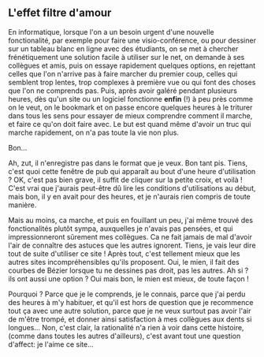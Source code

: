 ## L'effet filtre d'amour

En informatique, lorsque l'on a un besoin urgent d'une nouvelle fonctionalité,
par exemple pour faire une visio-conférence, ou pour dessiner sur un tableau
blanc en ligne avec des étudiants, on se met à chercher frénétiquement une solution
facile à utiliser sur le net, on demande à ses collègues et amis, puis on essaye
rapidement quelques options, en rejettant celles que l'on n'arrive pas à faire
marcher du premier coup, celles qui semblent trop lentes, trop complexes à première vue
ou qui font des choses que l'on ne comprends pas.
Puis, après avoir galéré pendant plusieurs heures, dès qu'un site ou un logiciel
fonctionne **enfin** (!) à peu près comme on le veut, on le bookmark et on passe
encore quelques heures à le triturer dans tous les sens pour essayer de mieux comprendre
comment il marche, et faire ce qu'on doit faire avec. Le but est quand même d'avoir
un truc qui marche rapidement, on n'a pas toute la vie non plus.

Bon...

Ah, zut, il n'enregistre pas dans le format que je veux. Bon tant pis.
Tiens, c'est quoi cette fenêtre de pub qui apparaît au bout d'une
heure d'utilisation ? OK, c'est pas bien grave, il suffit de cliquer sur la
petite croix, et voilà !
C'est vrai que j'aurais peut-être dû lire les conditions d'utilisations au début,
mais bon, il y en avait pour des heures, et je n'aurais rien compris de toute manière.

Mais au moins, ca marche, et puis en fouillant un peu, j'ai même trouvé des fonctionalités
plutôt sympa, auxquelles je n'avais pas pensées, et qui impressionneront sûrement mes collègues.
Ca ne fait jamais de mal d'avoir l'air de connaître des astuces que les autres ignorent.
Tiens, je vais leur dire tout de suite d'utiliser ce site !
Après tout, c'est tellement mieux que les autres sites incompréhensibles qu'ils proposent.
Oui, le mien, il fait des courbes de Bézier lorsque tu ne dessines pas droit, pas les autres.
Ah si ? ils ont aussi une option ? Oui mais bon, le mien est mieux, de toute façon !

Pourquoi ? Parce que je le comprends, je le connais, parce que j'ai perdu des heures à
m'y habituer, et qu'il est hors de question que je recommence tout ça avec une autre solution,
parce que je ne veux surtout pas avoir l'air de m'être trompé, et donner ainsi satisfaction
à mes collègues aux dents si longues...
Non, c'est clair, la rationalité n'a rien à voir dans cette histoire, (comme dans toutes les
autres d'ailleurs), c'est avant tout une question d'affect: je l'aime ce site...

